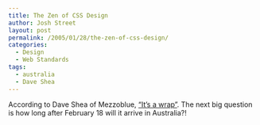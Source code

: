 ```yaml
---
title: The Zen of CSS Design
author: Josh Street
layout: post
permalink: /2005/01/28/the-zen-of-css-design/
categories:
  - Design
  - Web Standards
tags:
  - australia
  - Dave Shea
---
```

According to Dave Shea of Mezzoblue, [&#8220;It&#8217;s a wrap&#8221;][1]. The next big question is how long after February 18 will it arrive in Australia?!

 [1]: http://www.mezzoblue.com/archives/2005/01/27/its_a_wrap/index.php